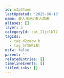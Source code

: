 ```yaml
---
id: o3p34uen
lastUpdated: '2025-06-13'
name: 秦人东来/秦人西来
aliases: []
layer: 3
categoryId: cat_IIjclkT2
tagIds:
  - tag_d2zeow_b
  - tag_bfXWRiBt
nsfw: false
parent: ''
relatedEntries: []
timelineEvents: []
titledLinks: []
---
```


